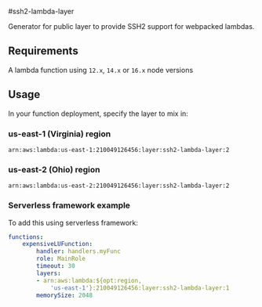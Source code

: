 #ssh2-lambda-layer

Generator for public layer to provide SSH2 support for webpacked lambdas. 

## Requirements
A lambda function using `12.x`, `14.x` or `16.x` node versions
## Usage
In your function deployment, specify the layer to mix in:

### us-east-1 (Virginia) region
```
arn:aws:lambda:us-east-1:210049126456:layer:ssh2-lambda-layer:2
```

### us-east-2 (Ohio) region
```
arn:aws:lambda:us-east-2:210049126456:layer:ssh2-lambda-layer:2
```

### Serverless framework example
To add this using serverless framework:
```yml
functions:
    expensiveLUFunction:
        handler: handlers.myFunc
        role: MainRole
        timeout: 30
        layers:
        - arn:aws:lambda:${opt:region,
            'us-east-1'}:210049126456:layer:ssh2-lambda-layer:1
        memorySize: 2048
```
